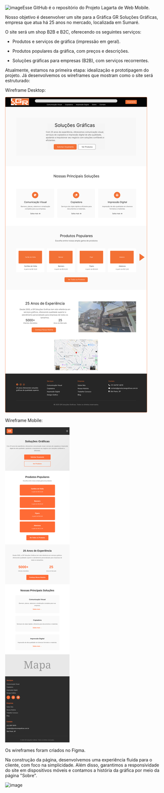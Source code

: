 <img width="1915" height="902" alt="image" src="https://github.com/user-attachments/assets/41769188-ae56-4029-91fe-3d3bb320e743" />Esse GitHub é o repositório do Projeto Lagarta de Web Mobile.

Nosso objetivo é desenvolver um site para a Gráfica GR Soluções Gráficas, empresa que atua há 25 anos no mercado, localizada em Sumaré.

O site será um shop B2B e B2C, oferecendo os seguintes serviços:

* Produtos e serviços de gráfica (impressão em geral).

* Produtos populares da gráfica, com preços e descrições.

* Soluções gráficas para empresas (B2B), com serviços recorrentes.

Atualmente, estamos na primeira etapa: idealização e prototipagem do projeto. Já desenvolvemos os wireframes que mostram como o site será estruturado:

Wireframe Desktop:

<img src="./Frame.png" />

Wireframe Mobile:

<img src="./Screenshot 2025-08-27 at 23-54-13 GR Soluções Gráficas.png" />

Os wireframes foram criados no Figma.

Na construção da página, desenvolvemos uma experiência fluida para o cliente, com foco na simplicidade. Além disso, garantimos a responsividade do site em dispositivos móveis e contamos a história da gráfica por meio da página "Sobre".

<img width="1915" height="902" alt="image" src="https://github.com/user-attachments/assets/8b66e96a-876d-47e1-b3a8-f99914bfbca7" />

